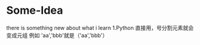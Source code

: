 # Some-Idea
 there is something new about what i learn
 1.Python 直接用，号分割元素就会变成元组
 例如 'aa','bbb'就是（'aa','bbb'）
